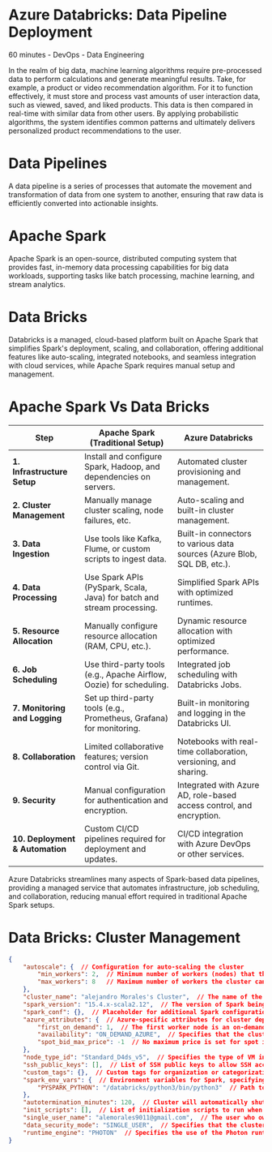# Azure Databricks: Data Pipeline Deployment

60 minutes - DevOps - Data Engineering

In the realm of big data, machine learning algorithms require pre-processed data to perform calculations and generate meaningful results. Take, for example, a product or video recommendation algorithm. For it to function effectively, it must store and process vast amounts of user interaction data, such as viewed, saved, and liked products. This data is then compared in real-time with similar data from other users. By applying probabilistic algorithms, the system identifies common patterns and ultimately delivers personalized product recommendations to the user.

# Data Pipelines
A data pipeline is a series of processes that automate the movement and transformation of data from one system to another, ensuring that raw data is efficiently converted into actionable insights.

# Apache Spark
Apache Spark is an open-source, distributed computing system that provides fast, in-memory data processing capabilities for big data workloads, supporting tasks like batch processing, machine learning, and stream analytics.

# Data Bricks
Databricks is a managed, cloud-based platform built on Apache Spark that simplifies Spark's deployment, scaling, and collaboration, offering additional features like auto-scaling, integrated notebooks, and seamless integration with cloud services, while Apache Spark requires manual setup and management.

# Apache Spark Vs Data Bricks

| **Step**                          | **Apache Spark (Traditional Setup)**                              | **Azure Databricks**                                               |
|------------------------------------|-------------------------------------------------------------------|-------------------------------------------------------------------|
| **1. Infrastructure Setup**        | Install and configure Spark, Hadoop, and dependencies on servers. | Automated cluster provisioning and management.                    |
| **2. Cluster Management**          | Manually manage cluster scaling, node failures, etc.              | Auto-scaling and built-in cluster management.                     |
| **3. Data Ingestion**              | Use tools like Kafka, Flume, or custom scripts to ingest data.     | Built-in connectors to various data sources (Azure Blob, SQL DB, etc.). |
| **4. Data Processing**             | Use Spark APIs (PySpark, Scala, Java) for batch and stream processing. | Simplified Spark APIs with optimized runtimes.                    |
| **5. Resource Allocation**         | Manually configure resource allocation (RAM, CPU, etc.).           | Dynamic resource allocation with optimized performance.           |
| **6. Job Scheduling**              | Use third-party tools (e.g., Apache Airflow, Oozie) for scheduling.| Integrated job scheduling with Databricks Jobs.                   |
| **7. Monitoring and Logging**      | Set up third-party tools (e.g., Prometheus, Grafana) for monitoring.| Built-in monitoring and logging in the Databricks UI.             |
| **8. Collaboration**               | Limited collaborative features; version control via Git.           | Notebooks with real-time collaboration, versioning, and sharing.  |
| **9. Security**                    | Manual configuration for authentication and encryption.            | Integrated with Azure AD, role-based access control, and encryption. |
| **10. Deployment & Automation**    | Custom CI/CD pipelines required for deployment and updates.        | CI/CD integration with Azure DevOps or other services.            |

Azure Databricks streamlines many aspects of Spark-based data pipelines, providing a managed service that automates infrastructure, job scheduling, and collaboration, reducing manual effort required in traditional Apache Spark setups.


# Data Bricks: Cluster Management
```json
{
    "autoscale": {  // Configuration for auto-scaling the cluster
        "min_workers": 2,  // Minimum number of workers (nodes) that the cluster will scale down to when demand is low
        "max_workers": 8   // Maximum number of workers the cluster can scale up to during peak load
    },
    "cluster_name": "alejandro Morales's Cluster",  // The name of the cluster for identification in Databricks
    "spark_version": "15.4.x-scala2.12",  // The version of Spark being used (15.4.x) along with the Scala version (2.12)
    "spark_conf": {},  // Placeholder for additional Spark configurations (empty in this case)
    "azure_attributes": {  // Azure-specific attributes for cluster deployment
        "first_on_demand": 1,  // The first worker node is an on-demand instance, ensuring quicker startup
        "availability": "ON_DEMAND_AZURE",  // Specifies that the cluster will use Azure on-demand VMs
        "spot_bid_max_price": -1  // No maximum price is set for spot instances; will use the default spot pricing if spot instances are used
    },
    "node_type_id": "Standard_D4ds_v5",  // Specifies the type of VM instance used for the workers (Standard_D4ds_v5 in this case)
    "ssh_public_keys": [],  // List of SSH public keys to allow SSH access to the cluster nodes (empty, so no SSH access configured)
    "custom_tags": {},  // Custom tags for organization or categorization (none are set here)
    "spark_env_vars": {  // Environment variables for Spark, specifying the Python version to be used
        "PYSPARK_PYTHON": "/databricks/python3/bin/python3"  // Path to Python 3 for running PySpark jobs
    },
    "autotermination_minutes": 120,  // Cluster will automatically shut down after 120 minutes of inactivity to save costs
    "init_scripts": [],  // List of initialization scripts to run when the cluster starts (empty in this case)
    "single_user_name": "alemorales9011@gmail.com",  // The user who owns the cluster and is allowed access
    "data_security_mode": "SINGLE_USER",  // Specifies that the cluster is in single-user mode, enhancing data security by restricting access to one user
    "runtime_engine": "PHOTON"  // Specifies the use of the Photon runtime engine, which is optimized for faster query execution
}

```


